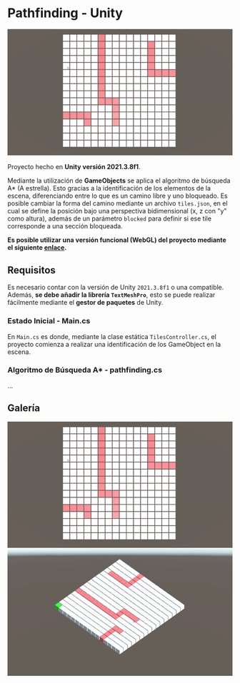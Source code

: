 # Pathfinding - Unity

![](/Assets/Resources/media/example1.gif)

Proyecto hecho en **Unity versión 2021.3.8f1**.

Mediante la utilización de **GameObjects** se aplica el algoritmo de búsqueda A* (A estrella). Esto gracias a la identificación de los elementos de la escena, diferenciando entre lo que es un camino libre y uno bloqueado. Es posible cambiar la forma del camino mediante un archivo `tiles.json`, en el cual se define la posición bajo una perspectiva bidimensional (x, z con "y" como altura), además de un parámetro `blocked` para definir si ese tile corresponde a una sección bloqueada.

**Es posible utilizar una versión funcional (WebGL) del proyecto mediante el siguiente [enlace](https://molodygs.github.io/pathfinding/).**

## Requisitos

Es necesario contar con la versión de Unity `2021.3.8f1` o una compatible. Además, **se debe añadir la librería `TextMeshPro`**, esto se puede realizar fácilmente mediante el **gestor de paquetes** de Unity.

### Estado Inicial - Main.cs

En `Main.cs` es donde, mediante la clase estática `TilesController.cs`, el proyecto comienza a realizar una identificación de los GameObject en la escena.

### Algoritmo de Búsqueda A* - pathfinding.cs

...

## Galería

![](/Assets/Resources/media/example1.gif)
![](/Assets/Resources/media/example2.gif)
